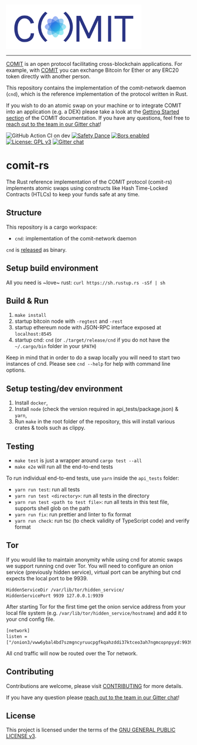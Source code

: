 <a href="https://comit.network">
<img src="logo.svg" height="120px" alt="COMIT logo" />
</a>

---

[COMIT](https://comit.network) is an open protocol facilitating cross-blockchain applications.
For example, with [COMIT](https://comit.network) you can exchange Bitcoin for Ether or any ERC20 token directly with another person.

This repository contains the implementation of the comit-network daemon (`cnd`), which is the reference implementation of the protocol written in Rust.

If you wish to do an atomic swap on your machine or to integrate COMIT into an application (e.g. a DEX) please take a look at the [Getting Started section](https://comit.network/docs/getting-started/create-comit-app/) of the COMIT documentation.
If you have any questions, feel free to [reach out to the team in our Gitter chat](https://gitter.im/comit-network/community)!

![GitHub Action CI on dev](https://github.com/comit-network/comit-rs/workflows/CI/badge.svg?branch=dev)
[![Safety Dance](https://img.shields.io/badge/unsafe-forbidden-success.svg)](https://github.com/rust-secure-code/safety-dance/)
[![Bors enabled](https://bors.tech/images/badge_small.svg)](https://app.bors.tech/repositories/20717)
[![License: GPL v3](https://img.shields.io/badge/License-GPLv3-blue.svg)](https://www.gnu.org/licenses/gpl-3.0)
[![Gitter chat](https://badges.gitter.im/gitterHQ/gitter.png)](https://gitter.im/comit-network/community)

# comit-rs

The Rust reference implementation of the COMIT protocol (comit-rs) implements atomic swaps using constructs like Hash Time-Locked Contracts (HTLCs) to keep your funds safe at any time.

## Structure

This repository is a cargo workspace:

- `cnd`: implementation of the comit-network daemon

`cnd` is [released](https://github.com/comit-network/comit-rs/releases) as binary.

## Setup build environment

All you need is ~love~ rust: `curl https://sh.rustup.rs -sSf | sh`

## Build & Run

1. `make install`
2. startup bitcoin node with `-regtest` and `-rest`
3. startup ethereum node with JSON-RPC interface exposed at `localhost:8545`
4. startup cnd: `cnd` (or `./target/release/cnd` if you do not have the `~/.cargo/bin` folder in your `$PATH`)

Keep in mind that in order to do a swap locally you will need to start two instances of cnd.
Please see `cnd --help` for help with command line options.

## Setup testing/dev environment

1. Install `docker`,
2. Install `node` (check the version required in api_tests/package.json) & `yarn`,
3. Run `make` in the root folder of the repository, this will install various crates & tools such as clippy.

## Testing

- `make test` is just a wrapper around `cargo test --all`
- `make e2e` will run all the end-to-end tests

To run individual end-to-end tests, use `yarn` inside the `api_tests` folder:
- `yarn run test`: run all tests
- `yarn run test <directory>`: run all tests in the directory
- `yarn run test <path to test file>`: run all tests in this test file, supports shell glob on the path
- `yarn run fix`: run prettier and linter to fix format
- `yarn run check`: run tsc (to check validity of TypeScript code) and verify format

## Tor

If you would like to maintain anonymity while using cnd for atomic swaps we support running cnd over Tor.
You will need to configure an onion service (previously hidden service), virtual port can be anything but cnd expects the local port to be 9939.
```
HiddenServiceDir /var/lib/tor/hidden_service/
HiddenServicePort 9939 127.0.0.1:9939
```
After starting Tor for the first time get the onion service address from your local file system (e.g. `/var/lib/tor/hidden_service/hostname`) and add it to your cnd config file.
```
[network]
listen = ["/onion3/vww6ybal4bd7szmgncyruucpgfkqahzddi37ktceo3ah7ngmcopnpyyd:9939"]
```
All cnd traffic will now be routed over the Tor network.

## Contributing

Contributions are welcome, please visit [CONTRIBUTING](CONTRIBUTING.md) for more details.

If you have any question please [reach out to the team in our Gitter chat](https://gitter.im/comit-network/community)!

## License

This project is licensed under the terms of the [GNU GENERAL PUBLIC LICENSE v3](LICENSE.md).
